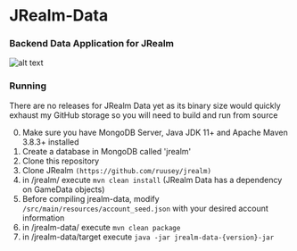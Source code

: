 # JRealm-Data
### Backend Data Application for JRealm 
![alt text](https://i.imgur.com/E4MiMd5.jpg) </br>

### Running

There are no releases for JRealm Data yet as its binary size would quickly exhaust my GitHub storage so you will
need to build and run from source

0) Make sure you have MongoDB Server, Java JDK 11+ and Apache Maven 3.8.3+ installed</br>
1) Create a database in MongoDB called 'jrealm'
2) Clone this repository
3) Clone JRealm `(https://github.com/ruusey/jrealm)`
4) in /jrealm/ execute `mvn clean install` (JRealm Data has a dependency on GameData objects)
5) Before compiling jrealm-data, modify `/src/main/resources/account_seed.json` with your desired account information
6) in /jrealm-data/ execute `mvn clean package`
7) in /jrealm-data/target execute `java -jar jrealm-data-{version}-jar`
